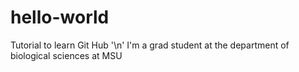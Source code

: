 # hello-world
Tutorial to learn Git Hub '\n'
I'm a grad student at the department of biological sciences at MSU
